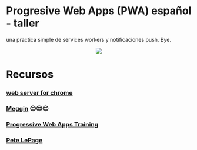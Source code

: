 # Progresive Web Apps (PWA) español - taller
una practica simple de services workers y notificaciones push.
Bye.
<p align="center">
    <img src="https://www.mycleveragency.com/blog/wp-content/uploads/2016/06/giphy.gif">
</p>

# Recursos
### **[web server for chrome ](https://chrome.google.com/webstore/detail/web-server-for-chrome/ofhbbkphhbklhfoeikjpcbhemlocgigb?hl=es)**
### **[Meggin](https://medium.com/dev-channel/learn-how-to-build-a-pwa-in-under-5-minutes-c860ad406ed)** 😍😍😍
### **[Progressive Web Apps Training](https://developers.google.com/web/ilt/pwa/)**
### **[Pete LePage](https://developers.google.com/web/fundamentals/codelabs/your-first-pwapp/?hl=es)**
